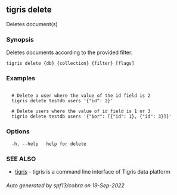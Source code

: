 ## tigris delete

Deletes document(s)

### Synopsis

Deletes documents according to the provided filter.

```
tigris delete {db} {collection} {filter} [flags]
```

### Examples

```

  # Delete a user where the value of the id field is 2
  tigris delete testdb users '{"id": 2}'

  # Delete users where the value of id field is 1 or 3
  tigris delete testdb users '{"$or": [{"id": 1}, {"id": 3}]}'

```

### Options

```
  -h, --help   help for delete
```

### SEE ALSO

- [tigris](tigris.md) - tigris is a command line interface of Tigris data platform

###### Auto generated by spf13/cobra on 19-Sep-2022
